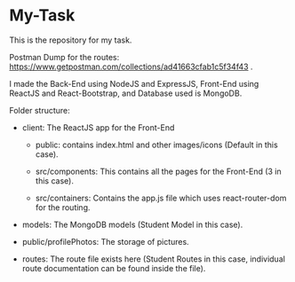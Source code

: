 # My-Task
This is the repository for my task.

Postman Dump for the routes: https://www.getpostman.com/collections/ad41663cfab1c5f34f43 .

I made the Back-End using NodeJS and ExpressJS, Front-End using ReactJS and React-Bootstrap, and Database used is MongoDB.

Folder structure:

* client: The ReactJS app for the Front-End

    * public: contains index.html and other images/icons (Default in this case).

    * src/components: This contains all the pages for the Front-End (3 in this case).

    * src/containers: Contains the app.js file which uses react-router-dom for the routing.

* models: The MongoDB models (Student Model in this case).

* public/profilePhotos: The storage of pictures.  

* routes: The route file exists here (Student Routes in this case, individual route documentation can be found inside the file).